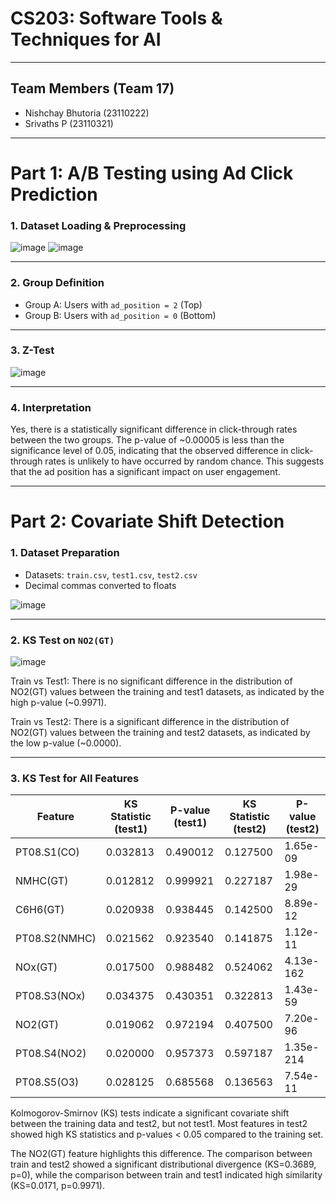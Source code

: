 # CS203: Software Tools & Techniques for AI  

---

## Team Members (Team 17)
- Nishchay Bhutoria (23110222)  
- Srivaths P (23110321)

---

# Part 1: A/B Testing using Ad Click Prediction

### 1. Dataset Loading & Preprocessing

![image](https://github.com/user-attachments/assets/d117469c-f298-42c2-ba80-ced1c11e17df)
![image](https://github.com/user-attachments/assets/8c5eeaf6-83ad-4b29-8dd0-6b4d08da7674)

---

### 2. Group Definition
- Group A: Users with `ad_position = 2` (Top)  
- Group B: Users with `ad_position = 0` (Bottom)

---

### 3. Z-Test

![image](https://github.com/user-attachments/assets/3e723d97-18f3-4d35-9ab4-86a0d807f774)

---

### 4. Interpretation

Yes, there is a statistically significant difference in click-through rates between the two groups. The p-value of ~0.00005 is less than the significance level of 0.05, indicating that the observed difference in click-through rates is unlikely to have occurred by random chance. This suggests that the ad position has a significant impact on user engagement.

---

# Part 2: Covariate Shift Detection

### 1. Dataset Preparation
- Datasets: `train.csv`, `test1.csv`, `test2.csv`
- Decimal commas converted to floats

![image](https://github.com/user-attachments/assets/50b7e3e5-48ae-4933-8d7c-14a6f033f041)

---

### 2. KS Test on `NO2(GT)`

![image](https://github.com/user-attachments/assets/c1f6a98f-344d-470a-b5a4-7117c05f6f10)

Train vs Test1: There is no significant difference in the distribution of NO2(GT) values between the training and test1 datasets, as indicated by the high p-value (~0.9971).

Train vs Test2: There is a significant difference in the distribution of NO2(GT) values between the training and test2 datasets, as indicated by the low p-value (~0.0000).

---

### 3. KS Test for All Features

| Feature            | KS Statistic (test1)  | P-value (test1)  | KS Statistic (test2)  | P-value (test2)  |
|--------------------|-----------------------|------------------|-----------------------|------------------|
| PT08.S1(CO)        | 0.032813              | 0.490012         | 0.127500              | 1.65e-09         |
| NMHC(GT)           | 0.012812              | 0.999921         | 0.227187              | 1.98e-29         |
| C6H6(GT)           | 0.020938              | 0.938445         | 0.142500              | 8.89e-12         |
| PT08.S2(NMHC)      | 0.021562              | 0.923540         | 0.141875              | 1.12e-11         |
| NOx(GT)            | 0.017500              | 0.988482         | 0.524062              | 4.13e-162        |
| PT08.S3(NOx)       | 0.034375              | 0.430351         | 0.322813              | 1.43e-59         |
| NO2(GT)            | 0.019062              | 0.972194         | 0.407500              | 7.20e-96         |
| PT08.S4(NO2)       | 0.020000              | 0.957373         | 0.597187              | 1.35e-214        |
| PT08.S5(O3)        | 0.028125              | 0.685568         | 0.136563              | 7.54e-11         |

Kolmogorov-Smirnov (KS) tests indicate a significant covariate shift between the training data and test2, but not test1. Most features in test2 showed high KS statistics and p-values < 0.05 compared to the training set.

The NO2(GT) feature highlights this difference. The comparison between train and test2 showed a significant distributional divergence (KS=0.3689, p=0), while the comparison between train and test1 indicated high similarity (KS=0.0171, p=0.9971).
